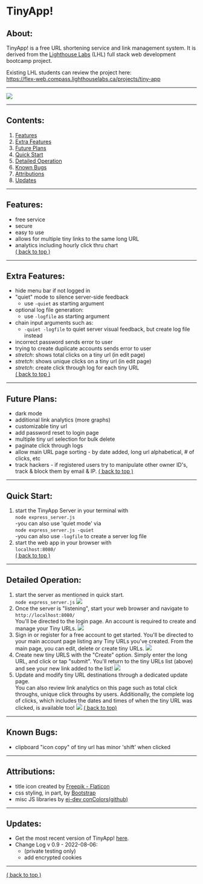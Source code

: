 # TinyApp!
## About:
TinyApp! is a free URL shortening service and link management system. It is derived from the <a href="www.lighthouselabs.ca">Lighthouse Labs</a> (LHL) full stack web development bootcamp project.

Existing LHL students can review the project here:  
https://flex-web.compass.lighthouselabs.ca/projects/tiny-app  

---

![](image-readme.png)
  
---
## Contents:
1. [Features](#features)
2. [Extra Features](#extra-features)
3. [Future Plans](#future-plans)
4. [Quick Start](#quick-start)
5. [Detailed Operation](#detailed-operation)
6. [Known Bugs](#known-bugs)
7. [Attributions](#attributes)
8. [Updates](#updates)
---
## Features:
- free service
- secure
- easy to use
- allows for multiple tiny links to the same long URL
- analytics including hourly click thru chart  
[( back to top )](#about)
---
## Extra Features:
- hide menu bar if not logged in
- "quiet" mode to silence server-side feedback
    * use ```-quiet``` as starting argument
- optional log file generation:  
    * use ```-logfile``` as starting argument
- chain input arguments such as:
    * ```-quiet -logfile``` to quiet server visual feedback, but create log file instead
- incorrect password sends error to user
- trying to create duplicate accounts sends error to user
- _stretch_: shows total clicks on a tiny url (in edit page)
- _stretch_: shows unique clicks on a tiny url (in edit page)
- _stretch_: create click through log for each tiny URL  
[( back to top )](#about)
---
## Future Plans:
- dark mode
- additional link analytics (more graphs)
- customizable tiny url
- add password reset to login page
- multiple tiny url selection for bulk delete
- paginate click through logs  
- allow main URL page sorting - by date added, long url alphabetical, # of clicks, etc
- track hackers - if registered users try to manipulate other owner ID's, track & block them by email & IP.
[( back to top )](#about)
---
## Quick Start:
1) start the TinyApp Server in your terminal with  
  ```node express_server.js```   
  -you can also use 'quiet mode' via  
  ```node express_server.js -quiet```  
  -you can also use ```-logfile```  to create a server log file
2) start the web app in your browser with  
```localhost:8080/```  
[( back to top )](#about)
---
## Detailed Operation:
1) start the server as mentioned in quick start.  
```node express_server.js```
![](image-server.png)
2) Once the server is "listening", start your web browser and navigate to ```http://localhost:8080/```  
You'll be directed to the login page.  An account is required to create and manage your Tiny URLs.
![](image-login.png)
3) Sign in or register for a free account to get started. You'll be directed to your main account page listing any Tiny URLs you've created. From the main page, you can edit, delete or create tiny URLs.
![](image-tinylist.png)
4) Create new tiny URLS with the "Create" option.  Simply enter the long URL, and click or tap "submit". You'll return to the tiny URLs list (above) and see your new link added to the list!
![](image-createfirst.png)
5) Update and modify tiny URL destinations through a dedicated update page.  
You can also review link analytics on this page such as total click throughs, unique click throughs by users.  Additionally, the complete log of clicks, which includes the dates and times of when the tiny URL was clicked, is available too! 
![](image-createtinyurl.png)
[( back to top) ](#about)
----
## Known Bugs:  
- clipboard "icon copy" of tiny url has minor 'shift' when clicked 
----
## Attributions:
- title icon created by <a href="https://www.flaticon.com/free-icons/rocket" title="rocket icons">Freepik - Flaticon</a>
- css styling, in part, by <a href="https://getbootstrap.com">Bootstrap</a>
- misc JS libraries by <a href="http://www.github.com/ej8899">ej-dev conColors(github)</a>
---
## Updates:
- Get the most recent version of TinyApp! [here](https://github.com/ej8899/tinyapp).
- Change Log v 0.9 - 2022-08-06:  
    * (private testing only)
    - add encrypted cookies

---
[( back to top )](#about)
